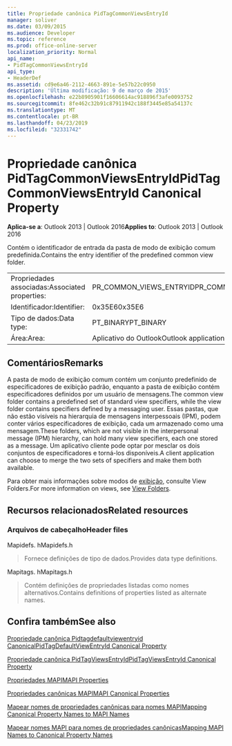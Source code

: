 ```yaml
---
title: Propriedade canônica PidTagCommonViewsEntryId
manager: soliver
ms.date: 03/09/2015
ms.audience: Developer
ms.topic: reference
ms.prod: office-online-server
localization_priority: Normal
api_name:
- PidTagCommonViewsEntryId
api_type:
- HeaderDef
ms.assetid: cd9e6a46-2112-4663-891e-5e57b22c0950
description: 'Última modificação: 9 de março de 2015'
ms.openlocfilehash: e22b8905901f16606614ac918896f3afe0093752
ms.sourcegitcommit: 8fe462c32b91c87911942c188f3445e85a54137c
ms.translationtype: MT
ms.contentlocale: pt-BR
ms.lasthandoff: 04/23/2019
ms.locfileid: "32331742"
---
```

# <a name="pidtagcommonviewsentryid-canonical-property"></a><span data-ttu-id="bf48d-103">Propriedade canônica PidTagCommonViewsEntryId</span><span class="sxs-lookup"><span data-stu-id="bf48d-103">PidTagCommonViewsEntryId Canonical Property</span></span>

  
  
<span data-ttu-id="bf48d-104">**Aplica-se a**: Outlook 2013 | Outlook 2016</span><span class="sxs-lookup"><span data-stu-id="bf48d-104">**Applies to**: Outlook 2013 | Outlook 2016</span></span> 
  
<span data-ttu-id="bf48d-105">Contém o identificador de entrada da pasta de modo de exibição comum predefinida.</span><span class="sxs-lookup"><span data-stu-id="bf48d-105">Contains the entry identifier of the predefined common view folder.</span></span> 
  
|||
|:-----|:-----|
|<span data-ttu-id="bf48d-106">Propriedades associadas:</span><span class="sxs-lookup"><span data-stu-id="bf48d-106">Associated properties:</span></span>  <br/> |<span data-ttu-id="bf48d-107">PR_COMMON_VIEWS_ENTRYID</span><span class="sxs-lookup"><span data-stu-id="bf48d-107">PR_COMMON_VIEWS_ENTRYID</span></span>  <br/> |
|<span data-ttu-id="bf48d-108">Identificador:</span><span class="sxs-lookup"><span data-stu-id="bf48d-108">Identifier:</span></span>  <br/> |<span data-ttu-id="bf48d-109">0x35E6</span><span class="sxs-lookup"><span data-stu-id="bf48d-109">0x35E6</span></span>  <br/> |
|<span data-ttu-id="bf48d-110">Tipo de dados:</span><span class="sxs-lookup"><span data-stu-id="bf48d-110">Data type:</span></span>  <br/> |<span data-ttu-id="bf48d-111">PT_BINARY</span><span class="sxs-lookup"><span data-stu-id="bf48d-111">PT_BINARY</span></span>  <br/> |
|<span data-ttu-id="bf48d-112">Área:</span><span class="sxs-lookup"><span data-stu-id="bf48d-112">Area:</span></span>  <br/> |<span data-ttu-id="bf48d-113">Aplicativo do Outlook</span><span class="sxs-lookup"><span data-stu-id="bf48d-113">Outlook application</span></span>  <br/> |
   
## <a name="remarks"></a><span data-ttu-id="bf48d-114">Comentários</span><span class="sxs-lookup"><span data-stu-id="bf48d-114">Remarks</span></span>

<span data-ttu-id="bf48d-115">A pasta de modo de exibição comum contém um conjunto predefinido de especificadores de exibição padrão, enquanto a pasta de exibição contém especificadores definidos por um usuário de mensagens.</span><span class="sxs-lookup"><span data-stu-id="bf48d-115">The common view folder contains a predefined set of standard view specifiers, while the view folder contains specifiers defined by a messaging user.</span></span> <span data-ttu-id="bf48d-116">Essas pastas, que não estão visíveis na hierarquia de mensagens interpessoais (IPM), podem conter vários especificadores de exibição, cada um armazenado como uma mensagem.</span><span class="sxs-lookup"><span data-stu-id="bf48d-116">These folders, which are not visible in the interpersonal message (IPM) hierarchy, can hold many view specifiers, each one stored as a message.</span></span> <span data-ttu-id="bf48d-117">Um aplicativo cliente pode optar por mesclar os dois conjuntos de especificadores e torná-los disponíveis.</span><span class="sxs-lookup"><span data-stu-id="bf48d-117">A client application can choose to merge the two sets of specifiers and make them both available.</span></span> 
  
<span data-ttu-id="bf48d-118">Para obter mais informações sobre modos de [exibição](mapi-view-folders.md), consulte View Folders.</span><span class="sxs-lookup"><span data-stu-id="bf48d-118">For more information on views, see [View Folders](mapi-view-folders.md).</span></span>
  
## <a name="related-resources"></a><span data-ttu-id="bf48d-119">Recursos relacionados</span><span class="sxs-lookup"><span data-stu-id="bf48d-119">Related resources</span></span>

### <a name="header-files"></a><span data-ttu-id="bf48d-120">Arquivos de cabeçalho</span><span class="sxs-lookup"><span data-stu-id="bf48d-120">Header files</span></span>

<span data-ttu-id="bf48d-121">Mapidefs. h</span><span class="sxs-lookup"><span data-stu-id="bf48d-121">Mapidefs.h</span></span>
  
> <span data-ttu-id="bf48d-122">Fornece definições de tipo de dados.</span><span class="sxs-lookup"><span data-stu-id="bf48d-122">Provides data type definitions.</span></span>
    
<span data-ttu-id="bf48d-123">Mapitags. h</span><span class="sxs-lookup"><span data-stu-id="bf48d-123">Mapitags.h</span></span>
  
> <span data-ttu-id="bf48d-124">Contém definições de propriedades listadas como nomes alternativos.</span><span class="sxs-lookup"><span data-stu-id="bf48d-124">Contains definitions of properties listed as alternate names.</span></span>
    
## <a name="see-also"></a><span data-ttu-id="bf48d-125">Confira também</span><span class="sxs-lookup"><span data-stu-id="bf48d-125">See also</span></span>



[<span data-ttu-id="bf48d-126">Propriedade canônica Pidtagdefaultviewentryid Canonical</span><span class="sxs-lookup"><span data-stu-id="bf48d-126">PidTagDefaultViewEntryId Canonical Property</span></span>](pidtagdefaultviewentryid-canonical-property.md)
  
[<span data-ttu-id="bf48d-127">Propriedade canônica PidTagViewsEntryId</span><span class="sxs-lookup"><span data-stu-id="bf48d-127">PidTagViewsEntryId Canonical Property</span></span>](pidtagviewsentryid-canonical-property.md)


[<span data-ttu-id="bf48d-128">Propriedades MAPI</span><span class="sxs-lookup"><span data-stu-id="bf48d-128">MAPI Properties</span></span>](mapi-properties.md)
  
[<span data-ttu-id="bf48d-129">Propriedades canônicas MAPI</span><span class="sxs-lookup"><span data-stu-id="bf48d-129">MAPI Canonical Properties</span></span>](mapi-canonical-properties.md)
  
[<span data-ttu-id="bf48d-130">Mapear nomes de propriedades canônicas para nomes MAPI</span><span class="sxs-lookup"><span data-stu-id="bf48d-130">Mapping Canonical Property Names to MAPI Names</span></span>](mapping-canonical-property-names-to-mapi-names.md)
  
[<span data-ttu-id="bf48d-131">Mapear nomes MAPI para nomes de propriedades canônicas</span><span class="sxs-lookup"><span data-stu-id="bf48d-131">Mapping MAPI Names to Canonical Property Names</span></span>](mapping-mapi-names-to-canonical-property-names.md)

